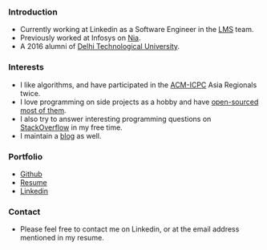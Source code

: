 ### Introduction
 - Currently working at Linkedin as a Software Engineer in the [LMS](https://business.linkedin.com/marketing-solutions) team.
 - Previously worked at Infosys on [Nia](https://www.infosys.com/nia/pages/index.aspx).
 - A 2016 alumni of [Delhi Technological University](http://dtu.ac.in/).

### Interests
 - I like algorithms, and have participated in the [ACM-ICPC](https://en.wikipedia.org/wiki/ACM_International_Collegiate_Programming_Contest) Asia Regionals twice.
 - I love programming on side projects as a hobby and have [open-sourced most of them](https://github.com/Anmol-Singh-Jaggi?tab=repositories).
 - I also try to answer interesting programming questions on [StackOverflow](http://stackoverflow.com/users/1925388/anmol-singh-jaggi) in my free time.
 - I maintain a [blog](https://anmolsinghjaggi.com/) as well.

### Portfolio
 - [Github](https://github.com/Anmol-Singh-Jaggi)
 - [Resume](https://drive.google.com/file/d/0Bw239KLrN7zoWFY1YTBFX2tpRXM/view?usp=sharing)
 - [Linkedin](https://in.linkedin.com/in/anmolsinghjaggi)

### Contact
 - Please feel free to contact me on Linkedin, or at the email address mentioned in my resume.
